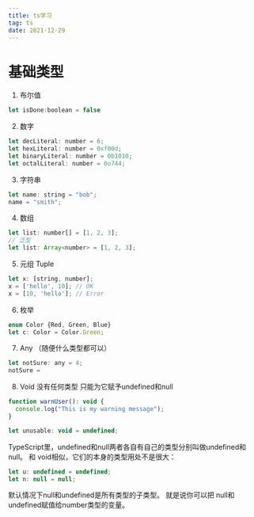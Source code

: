 ```yaml
---
title: ts学习
tag: ts
date: 2021-12-29
---
```


# 基础类型

1. 布尔值
  ```js
  let isDone:boolean = false
  ```
2. 数字
  ```js
  let decLiteral: number = 6;
  let hexLiteral: number = 0xf00d;
  let binaryLiteral: number = 0b1010;
  let octalLiteral: number = 0o744;
  ```
3. 字符串
  ```js
  let name: string = "bob";
  name = "smith";
  ```
4. 数组
  ```js
  let list: number[] = [1, 2, 3];
  // 泛型
  let list: Array<number> = [1, 2, 3];
  ```
5. 元组 Tuple
  ```js
  let x: [string, number];
  x = ['hello', 10]; // OK
  x = [10, 'hello']; // Error
  ```
6. 枚举
  ```js
  enum Color {Red, Green, Blue}
  let c: Color = Color.Green;
  ```
7. Any  （随便什么类型都可以）
  ```js
  let notSure: any = 4;
  notSure = 
  ```
8. Void  没有任何类型
  只能为它赋予undefined和null
  ```js
  function warnUser(): void {
    console.log("This is my warning message");
  }

  let unusable: void = undefined;
  ```
  TypeScript里，undefined和null两者各自有自己的类型分别叫做undefined和null。 和 void相似，它们的本身的类型用处不是很大：
  ```js
  let u: undefined = undefined;
  let n: null = null;
  ```
  默认情况下null和undefined是所有类型的子类型。 就是说你可以把 null和undefined赋值给number类型的变量。
